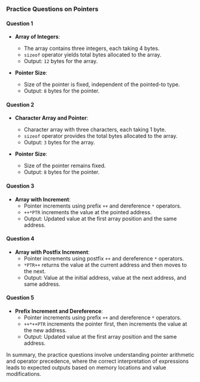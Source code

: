 ### Practice Questions on Pointers

#### Question 1

- **Array of Integers**:
  - The array contains three integers, each taking 4 bytes.
  - `sizeof` operator yields total bytes allocated to the array.
  - Output: `12` bytes for the array.
  
- **Pointer Size**:
  - Size of the pointer is fixed, independent of the pointed-to type.
  - Output: `8` bytes for the pointer.

#### Question 2

- **Character Array and Pointer**:
  - Character array with three characters, each taking 1 byte.
  - `sizeof` operator provides the total bytes allocated to the array.
  - Output: `3` bytes for the array.
  
- **Pointer Size**:
  - Size of the pointer remains fixed.
  - Output: `8` bytes for the pointer.

#### Question 3

- **Array with Increment**:
  - Pointer increments using prefix `++` and dereference `*` operators.
  - `++*PTR` increments the value at the pointed address.
  - Output: Updated value at the first array position and the same address.

#### Question 4

- **Array with Postfix Increment**:
  - Pointer increments using postfix `++` and dereference `*` operators.
  - `*PTR++` returns the value at the current address and then moves to the next.
  - Output: Value at the initial address, value at the next address, and same address.

#### Question 5

- **Prefix Increment and Dereference**:
  - Pointer increments using prefix `++` and dereference `*` operators.
  - `++*++PTR` increments the pointer first, then increments the value at the new address.
  - Output: Updated value at the first array position and the same address.

In summary, the practice questions involve understanding pointer arithmetic and operator precedence, where the correct interpretation of expressions leads to expected outputs based on memory locations and value modifications.